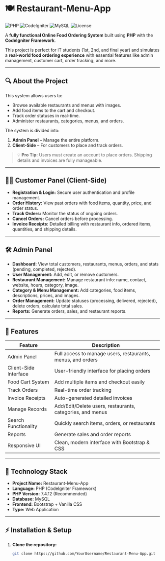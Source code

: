 # 🍽️ Restaurant-Menu-App

![PHP](https://img.shields.io/badge/PHP-7.4-blue) ![CodeIgniter](https://img.shields.io/badge/CodeIgniter-4-red) ![MySQL](https://img.shields.io/badge/MySQL-8.0-blue) ![License](https://img.shields.io/badge/License-Free-green)

A **fully functional Online Food Ordering System** built using **PHP** with the **CodeIgniter Framework**.  

This project is perfect for IT students (1st, 2nd, and final year) and simulates a **real-world food ordering experience** with essential features like admin management, customer cart, order tracking, and more.

---

## 🔍 About the Project

This system allows users to:

- Browse available restaurants and menus with images.
- Add food items to the cart and checkout.
- Track order statuses in real-time.
- Administer restaurants, categories, menus, and orders.

The system is divided into:

1. **Admin Panel** – Manage the entire platform.
2. **Client-Side** – For customers to place and track orders.

> 💡 **Pro Tip:** Users must create an account to place orders. Shipping details and invoices are fully manageable.

---

## 👨‍💻 Customer Panel (Client-Side)

- **Registration & Login:** Secure user authentication and profile management.
- **Order History:** View past orders with food items, quantity, price, and order status.
- **Track Orders:** Monitor the status of ongoing orders.
- **Cancel Orders:** Cancel orders before processing.
- **Invoice Receipts:** Detailed billing with restaurant info, ordered items, quantities, and shipping details.

---

## 🛠️ Admin Panel

- **Dashboard:** View total customers, restaurants, menus, orders, and stats (pending, completed, rejected).
- **User Management:** Add, edit, or remove customers.
- **Restaurant Management:** Manage restaurant info: name, contact, website, hours, category, image.
- **Category & Menu Management:** Add categories, food items, descriptions, prices, and images.
- **Order Management:** Update statuses (processing, delivered, rejected), delete orders, calculate total sales.
- **Reports:** Generate orders, sales, and restaurant reports.

---

## 🌟 Features

| Feature | Description |
|---------|-------------|
| Admin Panel | Full access to manage users, restaurants, menus, and orders |
| Client-Side Interface | User-friendly interface for placing orders |
| Food Cart System | Add multiple items and checkout easily |
| Track Orders | Real-time order tracking |
| Invoice Receipts | Auto-generated detailed invoices |
| Manage Records | Add/Edit/Delete users, restaurants, categories, and menus |
| Search Functionality | Quickly search items, orders, or restaurants |
| Reports | Generate sales and order reports |
| Responsive UI | Clean, modern interface with Bootstrap & CSS |

---

## 🧰 Technology Stack

- **Project Name:** Restaurant-Menu-App  
- **Language:** PHP (CodeIgniter Framework)  
- **PHP Version:** 7.4.12 (Recommended)  
- **Database:** MySQL  
- **Frontend:** Bootstrap + Vanilla CSS  
- **Type:** Web Application  

---

## ⚡ Installation & Setup

1. **Clone the repository:**
   ```bash
   git clone https://github.com/YourUsername/Restaurant-Menu-App.git
